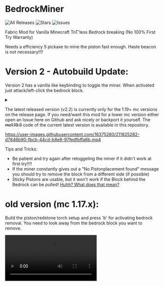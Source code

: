 # BedrockMiner

![All Releases](https://img.shields.io/github/downloads/rockerle/bedrockminer/total)
![Stars](https://img.shields.io/github/stars/rockerle/BedrockMiner)
![Issues](https://img.shields.io/github/issues/rockerle/BedrockMiner)

Fabric Mod for Vanilla Minecraft TnT'less Bedrock breaking (No 100% First Try Warranty)

Needs a efficiency 5 pickaxe to mine the piston fast enough.
Haste beacon is not necessary!!!!
# Version 2 - Autobuild Update:

Version 2 has a vanilla like keybinding to toggle the miner. When activated just attack/left-click the bedrock block.

<details><summary></summary>While activated you can add or remove blocks that can be mined by the miner, with right clicking the blocks with an item.</details>

The latest released version (v2.2) is currently only for the 1.19+ mc versions on the release page. If you need/want this mod for a lower mc version either open an Issue here on Github and ask nicely or backport it yourself. The ~~mc1.19.3~~ code of the current latest version is available in this repository.

https://user-images.githubusercontent.com/16375280/211825282-d7846b90-fbcb-44cd-b8e8-97fedfbffa6b.mp4


Tips and Tricks:
- Be patient and try again after retoggeling the miner if it didn't work at first try!!!!
- If the miner constantly gives out a "No Pistonplacement found" message you should try to remove the block from a different side (if possible)
- Sticky Pistons are usable, but it won't work if the Block behind the Bedrock can be pulled! [Huhh? What does that mean?](https://imgur.com/a/5WrNWIR)

# old version (mc 1.17.x):
Build the piston/redstone torch setup and press 'b' for activating bedrock removal.
You need to look away from the bedrock block you want to remove.
<display>
        <summary>![old showcase](https://user-images.githubusercontent.com/16375280/143857501-9bb6c00c-d944-4043-9717-29275675a8e8.mp4)</summary>
</display>
